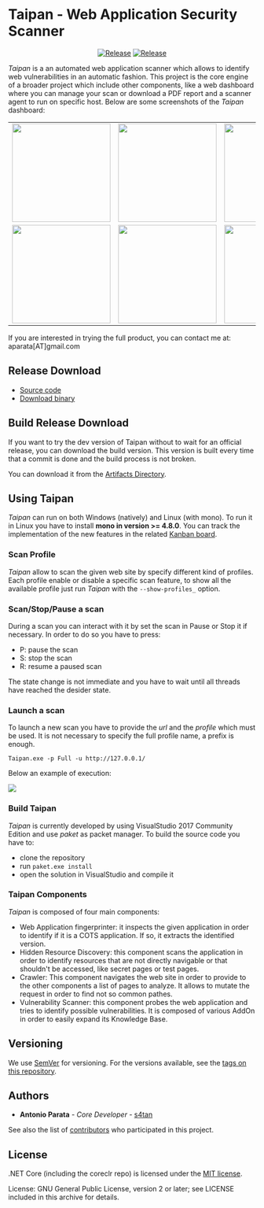# Taipan - Web Application Security Scanner
 
 <p align="center">
    <a href="https://github.com/taipan-scanner/Taipan/releases/latest"><img alt="Release" src="https://img.shields.io/github/release/taipan-scanner/Taipan.svg?style=flat-square"></a>
    <a href="https://ci.appveyor.com/project/enkomio/taipan"><img alt="Release" src="https://ci.appveyor.com/api/projects/status/j0t1m1wm46yrgvdr"></a>
  </p>

_Taipan_ is a an automated web application scanner which allows to identify web vulnerabilities in an automatic fashion. This project is the core engine of a broader project which include other components, like a web dashboard where you can manage your scan or download a PDF report and a scanner agent to run on specific host. Below are some screenshots of the _Taipan_ dashboard:

<table>
 <tr>
  <td><img src="https://github.com/enkomio/Taipan/blob/master/Misc/Admin-info.png" width="200"></td>
  <td><img src="https://github.com/enkomio/Taipan/blob/master/Misc/Dashboard.png" width="200"></td>
  <td><img src="https://github.com/enkomio/Taipan/blob/master/Misc/Scan-details.png" width="200"></td>
 </tr>
 <tr>
  <td><img src="https://github.com/enkomio/Taipan/blob/master/Misc/Scan-summary.png" width="200"></td>
  <td><img src="https://github.com/enkomio/Taipan/blob/master/Misc/Scan-wizard.png" width="200"></td>
  <td><img src="https://github.com/enkomio/Taipan/blob/master/Misc/Settings.png" width="200"></td>
 </tr>
</table>

If you are interested in trying the full product, you can contact me at: aparata[AT]gmail.com

## Release Download
 - [Source code][1]
 - [Download binary][2]
 
## Build Release Download
If you want to try the dev version of Taipan without to wait for an official release, you can download the build version. This version is built every time that a commit is done and the build process is not broken. 

You can download it from the [Artifacts Directory](https://ci.appveyor.com/project/enkomio/taipan/build/artifacts).

## Using Taipan
_Taipan_ can run on both Windows (natively) and Linux (with mono). To run it in Linux you have to install **mono in version >= 4.8.0**. You can track the implementation of the new features in the related <a href="https://github.com/taipan-scanner/Taipan/projects/1">Kanban board</a>.

### Scan Profile
_Taipan_ allow to scan the given web site by specify different kind of profiles. Each profile enable or disable a specific scan feature, to show all the available profile just run _Taipan_ with the `--show-profiles_` option.

### Scan/Stop/Pause a scan
During a scan you can interact with it by set the scan in Pause or Stop it if necessary. In order to do so you have to press:

- P: pause the scan
- S: stop the scan
- R: resume a paused scan

The state change is not immediate and you have to wait until all threads have reached the desider state.

### Launch a scan
To launch a new scan you have to provide the _url_ and the _profile_ which must be used. It is not necessary to specify the full profile name, a prefix is enough. 

    Taipan.exe -p Full -u http://127.0.0.1/

Below an example of execution:

<a href="https://asciinema.org/a/166362" target="_blank"><img src="https://asciinema.org/a/166362.png" /></a>

### Build Taipan
_Taipan_ is currently developed by using VisualStudio 2017 Community Edition and use _paket_ as packet manager. To build the source code you have to:
* clone the repository
* run ``paket.exe install``
* open the solution in VisualStudio and compile it

### Taipan Components
_Taipan_ is composed of four main components: 
- Web Application fingerprinter: it inspects the given application in order to identify if it is a COTS application. If so, it extracts the identified version.
- Hidden Resource Discovery: this component scans the application in order to identify resources that are not directly navigable or that shouldn't be accessed, like secret pages or test pages.
- Crawler: This component navigates the web site in order to provide to the other components a list of pages to analyze. It allows to mutate the request in order to find not so common pathes.
- Vulnerability Scanner: this component probes the web application and tries to identify possible vulnerabilities. It is composed of various AddOn in order to easily expand its Knowledge Base.

## Versioning

We use [SemVer](http://semver.org/) for versioning. For the versions available, see the [tags on this repository](https://github.com/taipan-scanner/Taipan/tags). 

## Authors

* **Antonio Parata** - *Core Developer* - [s4tan](https://twitter.com/s4tan)

See also the list of [contributors](https://github.com/taipan-scanner/Taipan/graphs/contributors) who participated in this project.

## License

.NET Core (including the coreclr repo) is licensed under the [MIT license](LICENSE.TXT).

License: GNU General Public License, version 2 or later; see LICENSE included in this archive for details.

  [1]: https://github.com/enkomio/Taipan/tree/master/Src
  [2]: https://github.com/enkomio/Taipan/releases/latest
